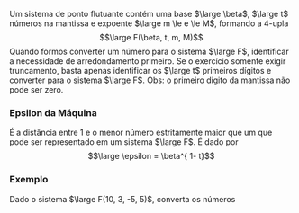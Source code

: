 Um sistema de ponto flutuante contém uma base $\large \beta$, $\large t$ números na mantissa e expoente $\large m \le e \le M$, formando a 4-upla
$$\large F(\beta, t, m, M)$$
Quando formos converter um número para o sistema $\large F$, identificar a necessidade de arredondamento primeiro. Se o exercício somente exigir truncamento, basta apenas identificar os $\large t$ primeiros dígitos e converter para o sistema $\large F$. Obs: o primeiro digito da mantissa não pode ser zero.

### Epsilon da Máquina
É a distância entre 1 e o menor número estritamente maior que um que pode ser representado em um sistema $\large F$. É dado por
$$\large  \epsilon =  \beta^{ 1- t}$$

### Exemplo
Dado o sistema $\large F(10, 3, -5, 5)$, converta os números